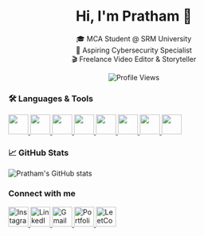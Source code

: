 
<h1 align="center">Hi, I'm Pratham 👋</h1>

<p align="center">
  🎓 MCA Student @ SRM University <br/>
  🔐 Aspiring Cybersecurity Specialist <br/>
  🎬 Freelance Video Editor & Storyteller
</p>

<p align="center">
  <img src="https://komarev.com/ghpvc/?username=isthatpratham&label=Profile%20views&color=0e75b6&style=flat" alt="Profile Views" />
</p>



### 🛠️ Languages & Tools

<a href="https://developer.mozilla.org/en-US/docs/Web/HTML" target="_blank"> <img src="https://cdn.jsdelivr.net/gh/devicons/devicon/icons/html5/html5-original.svg" width="40" height="40"/> </a> <a href="https://developer.mozilla.org/en-US/docs/Web/CSS" target="_blank"> <img src="https://cdn.jsdelivr.net/gh/devicons/devicon/icons/css3/css3-original.svg" width="40" height="40"/> </a> <a href="https://developer.mozilla.org/en-US/docs/Web/JavaScript" target="_blank"> <img src="https://cdn.jsdelivr.net/gh/devicons/devicon/icons/javascript/javascript-original.svg" width="40" height="40"/> </a> <a href="https://www.python.org/" target="_blank"> <img src="https://cdn.jsdelivr.net/gh/devicons/devicon/icons/python/python-original.svg" width="40" height="40"/> </a> <a href="https://www.java.com/" target="_blank"> <img src="https://cdn.jsdelivr.net/gh/devicons/devicon/icons/java/java-original.svg" width="40" height="40"/> </a> <a href="https://www.adobe.com/products/aftereffects.html" target="_blank"> <img src="https://cdn.jsdelivr.net/gh/devicons/devicon/icons/aftereffects/aftereffects-original.svg" width="40" height="40"/> </a> <a href="https://www.adobe.com/products/premiere.html" target="_blank"> <img src="https://cdn.jsdelivr.net/gh/devicons/devicon/icons/premierepro/premierepro-original.svg" width="40" height="40"/> </a> <a href="https://www.blackmagicdesign.com/products/davinciresolve/" target="_blank"> <img src="https://img.icons8.com/color/48/000000/davinci-resolve.png" width="40" height="40"/> </a>


### 📈 GitHub Stats
![Pratham's GitHub stats](https://github-readme-stats.vercel.app/api?username=isthatpratham&show_icons=true&theme=radical)


### Connect with me

  <a href="https://www.instagram.com/prathamfsrure" target="_blank">
    <img src="https://img.icons8.com/fluency/48/instagram-new.png" alt="Instagram" width="40" height="40"/>
  </a>
  <a href="https://www.linkedin.com/in/pratham-debnath-894471314" target="_blank">
    <img src="https://img.icons8.com/color/48/linkedin.png" alt="LinkedIn" width="40" height="40"/>
  </a>
  <a href="mailto:premdebnath08@email.com" target="_blank">
    <img src="https://img.icons8.com/color/48/gmail-new.png" alt="Gmail" width="40" height="40"/>
  </a>
  <a href="https://aiir.framer.website" target="_blank">
    <img src="https://img.icons8.com/ios-filled/50/domain.png" alt="Portfolio" width="40" height="40"/>
  </a>
  <a href="https://leetcode.com/u/prathamfrsure/" target="_blank">
  <img src="https://img.icons8.com/external-tal-revivo-shadow-tal-revivo/48/external-level-up-your-coding-skills-and-quickly-land-a-job-logo-shadow-tal-revivo.png" alt="LeetCode" width="40" height="40"/>
</a>




